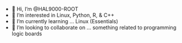 - 👋 Hi, I’m @HAL9000-ROOT
- 👀 I’m interested in Linux, Python, R, & C++
- 🌱 I’m currently learning ... Linux (Essentials)
- 💞️ I’m looking to collaborate on ... something related to programming logic boards

<!---
HAL9000-ROOT/HAL9000-ROOT is a ✨ special ✨ repository because its `README.md` (this file) appears on your GitHub profile.
You can click the Preview link to take a look at your changes.
--->
